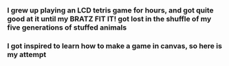 ### I grew up playing an LCD tetris game for hours, and got quite good at it until my BRATZ FIT IT! got lost in the shuffle of my five generations of stuffed animals

### I got inspired to learn how to make a game in canvas, so here is my attempt